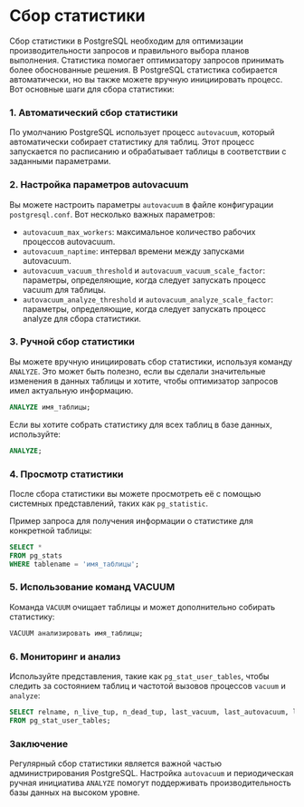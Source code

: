 # Сбор статистики

Сбор статистики в PostgreSQL необходим для оптимизации производительности запросов и правильного выбора планов выполнения. Статистика помогает оптимизатору запросов принимать более обоснованные решения. В PostgreSQL статистика собирается автоматически, но вы также можете вручную инициировать процесс. Вот основные шаги для сбора статистики:

### 1. Автоматический сбор статистики

По умолчанию PostgreSQL использует процесс `autovacuum`, который автоматически собирает статистику для таблиц. Этот процесс запускается по расписанию и обрабатывает таблицы в соответствии с заданными параметрами.

### 2. Настройка параметров autovacuum

Вы можете настроить параметры `autovacuum` в файле конфигурации `postgresql.conf`. Вот несколько важных параметров:

- `autovacuum_max_workers`: максимальное количество рабочих процессов autovacuum.
- `autovacuum_naptime`: интервал времени между запусками autovacuum.
- `autovacuum_vacuum_threshold` и `autovacuum_vacuum_scale_factor`: параметры, определяющие, когда следует запускать процесс vacuum для таблицы.
- `autovacuum_analyze_threshold` и `autovacuum_analyze_scale_factor`: параметры, определяющие, когда следует запускать процесс analyze для сбора статистики.

### 3. Ручной сбор статистики

Вы можете вручную инициировать сбор статистики, используя команду `ANALYZE`. Это может быть полезно, если вы сделали значительные изменения в данных таблицы и хотите, чтобы оптимизатор запросов имел актуальную информацию.

```sql
ANALYZE имя_таблицы;
```

Если вы хотите собрать статистику для всех таблиц в базе данных, используйте:

```sql
ANALYZE;
```

### 4. Просмотр статистики

После сбора статистики вы можете просмотреть её с помощью системных представлений, таких как `pg_statistic`.

Пример запроса для получения информации о статистике для конкретной таблицы:
```sql
SELECT *
FROM pg_stats
WHERE tablename = 'имя_таблицы';
```

### 5. Использование команд VACUUM

Команда `VACUUM` очищает таблицы и может дополнительно собирать статистику:

```sql
VACUUM анализировать имя_таблицы;
```

### 6. Мониторинг и анализ

Используйте представления, такие как `pg_stat_user_tables`, чтобы следить за состоянием таблиц и частотой вызовов процессов `vacuum` и `analyze`:

```sql
SELECT relname, n_live_tup, n_dead_tup, last_vacuum, last_autovacuum, last_analyze, last_autoanalyze
FROM pg_stat_user_tables;
```

### Заключение

Регулярный сбор статистики является важной частью администрирования PostgreSQL. Настройка `autovacuum` и периодическая ручная инициатива `ANALYZE` помогут поддерживать производительность базы данных на высоком уровне.